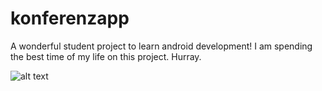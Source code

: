 # konferenzapp

A wonderful student project to learn android development! I am spending the best time of my life on this project. Hurray.


![alt text](https://i.gyazo.com/8596a3793f4dc13d5dc0890af0437570.png)